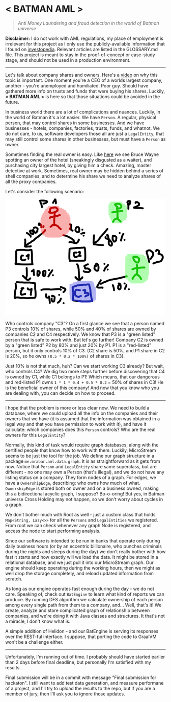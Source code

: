 # < BATMAN AML >
> *Anti Money Laundering and fraud detection in the world of Batman universe*
 
**Disclaimer:** I do not work with AML regulations, my place of employment is 
irrelevant for this project as I only use the publicly-available information 
that I found on [investopedia](www.investopedia.com). Relevant articles are listed
in the GLOSSARY.md file. 
This project is meant to stay in the proof-of-concept or case-study stage, and 
should not be used in a production environment.

---

Let's talk about company shares and owners. Here's a [video](https://www.youtube.com/watch?v=_ktXH0FpDSw)
on why this topic is important. One moment you're a CEO of a worlds largest company, 
another - you're unemployed and humiliated. Poor guy. Should have gathered more info 
on trusts and funds that were buying his shares. Luckily, **< BATMAN AML >** is here
so that those situations could be avoided in the future. 

In business world there are a lot of complications and nuances. 
Luckily, in the world of Batman it's a lot easier. We have `Person`. A regular, 
physical person, that may control shares in some businesses. And we have businesses - hotels, 
companies, factories, trusts, funds, and whatnot. We do not care, to us, software 
developers those all are just a `LegalEntity`, that may still control some shares 
in other businesses, but must have a `Person` as owner.

Sometimes finding the real owner is easy. Like [here](https://www.youtube.com/watch?v=igTi_UM-umY) 
we see Bruce Wayne spotting an owner of the hotel (sneakingly disgusted as a waiter), 
and purchasing city largest hotel, by giving him a check. Amazing, master detective at work.
Sometimes, real owner may be hidden behind a series of shell companies, and to determine
his share we need to analyze shares of all the proxy companies. 

Let's consider the following scenario: 

![Example 1](https://github.com/abar193/batman-aml/blob/master/images/1.png?raw=true)

Who controls company "C3"? On a first glance we see that a person named P3 controls
10% of shares, while 50% and 40% of shares are owned by companies C2 and C4 respectively. 
We know that P3 is a "green listed" person that is safe to work with. But let's go further!
Company C2 is owned by a "green listed" P2 by 80% and just 20% by P1. P1 is a "red-listed"
person, but it only controls 10% of C3. (C2 share is 50%, and P1 share in C2 is 20%, so he owns `(0.5 * 0.2 * 100%)` of 
shares in C3). 

Just 10% is not that much, huh? Can we start working C3 already? But wait, who controls C4? 
We dig two more steps further before discovering that C4 is owned by C1, while C1 belongs to P1!
Which means, that our dangerous and red-listed P1 owns `1 * 1 * 0.4 + 0.5 * 0.2` = 50% of shares
in C3! He is the beneficial owner of this company! And now that you know who you are 
dealing with, you can decide on how to proceed.  

---

I hope that the problem is more or less clear now. We need to build a database, 
where we could upload all the info on the companies and their owners that we have 
(it is assumed that the information was obtained in a legal way and that you have
permission to work with it), and have it calculate: which companies does this `Person` 
controls? Who are the real owners for this `LegalEntity`? 

Normally, this kind of task would require graph databases, along with the certified 
people that know how to work with them. Luckily, MicroStream seems to be just the 
tool for the job. We define our graph structure in a package `me.mrabar.aml.data.graph`. 
It is as straightforward as it gets from now. Notice that `Person` and `LegalEntity` 
share same superclass, but are different - no one may own a Person (that's illegal), 
and we do not have any listing status on a company. They form nodes of a graph. 
For edges, we have a `OwnershipEdge`, describing: who owns how much of what. `OwnershipEdge` is 
stored both on owner and on a business owned, making this a bidirectional acyclic graph, 
I suppose? Bo-o-oring! But yes, in Batman universe Cross Holding may not happen, 
so we don't worry about cycles in a graph. 


We don't bother much with Root as well - just a custom class that holds `Map<String, Lazy<>>`
for all the `Persons` and `LegalEntities` we registered. From root we can check 
whenever any graph Node is registered, and access the node to start performing analysis. 

Since our software is intended to be run in banks that operate only during daily business 
hours (or by an eccentric billionaire, who punches criminals during the nights and sleeps 
during the day) we don't really bother with how fast it starts and how exactly 
will we load the data. It might be stored in a relational database, and we just 
pull it into our MicroStream graph. Our engine should keep operating during the 
working hours, then we might as well drop the storage completely, and reload 
updated information from scratch. 

As long as our engine operates fast enough during the day - we do not care. Speaking of,
check out `BatEngine` to learn what kind of reports we can produce. By running DFS 
algorithm we calculate ownership of each person among every single path from them to 
a company, and... Well, that's it! We create, analyze and store complicated graph 
of relationship between companies, and we're doing it with Java classes and structures. 
It that's not a miracle, I don't know what is. 

A simple addition of Helidon - and our BatEngine is serving its responses over 
the REST-ful interface. I suppose, that porting the code to GraalVM won't be 
a challenge either.  

---

Unfortunately, I'm running out of time. I probably should have started earlier than 
2 days before final deadline, but personally I'm satisfied with my results. 

Final submission will be in a commit with message "Final submission for hackaton". 
I still want to add test data generation, and measure performane of a project, and 
I'll try to upload the results to the repo, but if you are a member of jury, then 
I'll ask you to ignore those updates.   